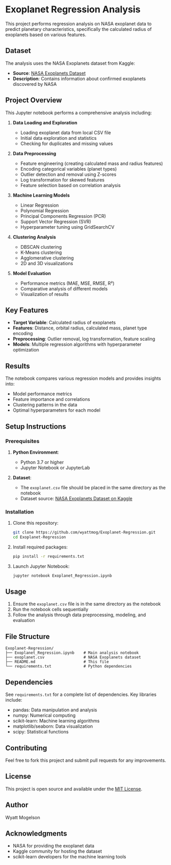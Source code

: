# Exoplanet Regression Analysis

This project performs regression analysis on NASA exoplanet data to predict planetary characteristics, specifically the calculated radius of exoplanets based on various features.

## Dataset

The analysis uses the NASA Exoplanets dataset from Kaggle:

- **Source**: [NASA Exoplanets Dataset](https://www.kaggle.com/datasets/adityamishraml/nasaexoplanets)
- **Description**: Contains information about confirmed exoplanets discovered by NASA

## Project Overview

This Jupyter notebook performs a comprehensive analysis including:

1. **Data Loading and Exploration**
   - Loading exoplanet data from local CSV file
   - Initial data exploration and statistics
   - Checking for duplicates and missing values

2. **Data Preprocessing**

   - Feature engineering (creating calculated mass and radius features)
   - Encoding categorical variables (planet types)
   - Outlier detection and removal using Z-scores
   - Log transformation for skewed features
   - Feature selection based on correlation analysis

3. **Machine Learning Models**

   - Linear Regression
   - Polynomial Regression
   - Principal Components Regression (PCR)
   - Support Vector Regression (SVR)
   - Hyperparameter tuning using GridSearchCV

4. **Clustering Analysis**

   - DBSCAN clustering
   - K-Means clustering
   - Agglomerative clustering
   - 2D and 3D visualizations

5. **Model Evaluation**
   - Performance metrics (MAE, MSE, RMSE, R²)
   - Comparative analysis of different models
   - Visualization of results

## Key Features

- **Target Variable**: Calculated radius of exoplanets
- **Features**: Distance, orbital radius, calculated mass, planet type encoding
- **Preprocessing**: Outlier removal, log transformation, feature scaling
- **Models**: Multiple regression algorithms with hyperparameter optimization

## Results

The notebook compares various regression models and provides insights into:

- Model performance metrics
- Feature importance and correlations
- Clustering patterns in the data
- Optimal hyperparameters for each model

## Setup Instructions

### Prerequisites

1. **Python Environment**:
   - Python 3.7 or higher
   - Jupyter Notebook or JupyterLab

2. **Dataset**:
   - The `exoplanet.csv` file should be placed in the same directory as the notebook
   - Dataset source: [NASA Exoplanets Dataset on Kaggle](https://www.kaggle.com/datasets/adityamishraml/nasaexoplanets)

### Installation

1. Clone this repository:

   ```bash
   git clone https://github.com/wyattmog/Exoplanet-Regression.git
   cd Exoplanet-Regression
   ```

2. Install required packages:

   ```bash
   pip install -r requirements.txt
   ```

3. Launch Jupyter Notebook:
   ```bash
   jupyter notebook Exoplanet_Regression.ipynb
   ```

## Usage

1. Ensure the `exoplanet.csv` file is in the same directory as the notebook
2. Run the notebook cells sequentially
3. Follow the analysis through data preprocessing, modeling, and evaluation

## File Structure

```
Exoplanet-Regression/
├── Exoplanet_Regression.ipynb    # Main analysis notebook
├── exoplanet.csv                 # NASA Exoplanets dataset
├── README.md                     # This file
└── requirements.txt              # Python dependencies
```

## Dependencies

See `requirements.txt` for a complete list of dependencies. Key libraries include:
- pandas: Data manipulation and analysis
- numpy: Numerical computing
- scikit-learn: Machine learning algorithms
- matplotlib/seaborn: Data visualization
- scipy: Statistical functions

## Contributing

Feel free to fork this project and submit pull requests for any improvements.

## License

This project is open source and available under the [MIT License](LICENSE).

## Author

Wyatt Mogelson

## Acknowledgments

- NASA for providing the exoplanet data
- Kaggle community for hosting the dataset
- scikit-learn developers for the machine learning tools
